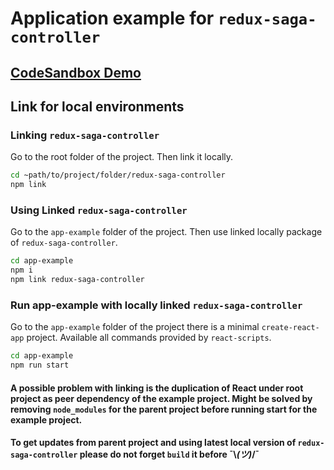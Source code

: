 # Application example for `redux-saga-controller`

## [CodeSandbox Demo](https://codesandbox.io/s/app-example-ts-tyvv5)


## Link for local environments

### Linking `redux-saga-controller`
Go to the root folder of the project. Then link it locally.

```sh
cd ~path/to/project/folder/redux-saga-controller
npm link
```

### Using Linked `redux-saga-controller`
Go to the `app-example` folder of the project. Then use linked locally package of `redux-saga-controller`.

```sh
cd app-example
npm i
npm link redux-saga-controller
```

### Run app-example with locally linked `redux-saga-controller`
Go to the `app-example` folder of the project there is a minimal `create-react-app` project. Available all commands provided by `react-scripts`. 

```sh
cd app-example
npm run start
```

#### A possible problem with linking is the duplication of React under root project as peer dependency of the example project. Might be solved by removing `node_modules` for the parent project before running start for the example project.

#### To get updates from parent project and using latest local version of `redux-saga-controller` please do not forget `build` it before ¯\\_(ツ)_/¯
